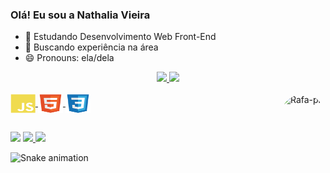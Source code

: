 ### Olá! Eu sou a Nathalia Vieira

- 🌱 Estudando Desenvolvimento Web Front-End
- 👯 Buscando experiência na área 
- 😄 Pronouns: ela/dela

<div align="center">
  <a href="https://github.com/nathaliavms" target="_blank">
  <img height="150em" src="https://github-readme-stats.vercel.app/api?username=nathaliavms&show_icons=true&theme=dracula&include_all_commits=true&count_private=true"/>
  <img height="150em" src="https://github-readme-stats.vercel.app/api/top-langs/?username=nathaliavms&layout=compact&langs_count=7&theme=dracula"/>
</div>
  
<div style="display: inline_block"><br>
  <img align="center" alt="Rafa-Js" height="30" width="40" src="https://raw.githubusercontent.com/devicons/devicon/master/icons/javascript/javascript-plain.svg">
  <img align="center" alt="Rafa-HTML" height="30" width="40" src="https://raw.githubusercontent.com/devicons/devicon/master/icons/html5/html5-original.svg">
  <img align="center" alt="Rafa-CSS" height="30" width="40" src="https://raw.githubusercontent.com/devicons/devicon/master/icons/css3/css3-original.svg">
  <img align="right" alt="Rafa-pic" height="150" style="border-radius:50px;" 
  src="https://images-ext-1.discordapp.net/external/75uFP0Pm9mWbcmXtlz1pHs58fxPj1xgNcuG0rHXQ-po/https/picrew.me/shareImg/org/202206/338224_2PLaW3Be.png?               width=676&height=676">  
</div>
  
  ##

<div>
  
  <a href="https://instagram.com/nathaliavieirams" target="_blank"><img src="https://img.shields.io/badge/-Instagram-%23E4405F?style=for-the-badge&logo=instagram&logoColor=white" target="_blank"></a>
  <a href = "mailto:nathaliavieira.ms@gmail.com"><img src="https://img.shields.io/badge/Gmail-D14836?style=for-the-badge&logo=gmail&logoColor=white" target="_black">       </a>
  <a href="https://www.linkedin.com/in/nathalia-vieira-9736a1205" target="_blank"><img src="https://img.shields.io/badge/-LinkedIn-%230077B5?style=for-the-badge&logo=linkedin&logoColor=white" target="_blank"></a> 
 
  ![Snake animation](https://github.com/nathaliavms/nathaliavms/blob/output/github-contribution-grid-snake.svg)
  
</div>
